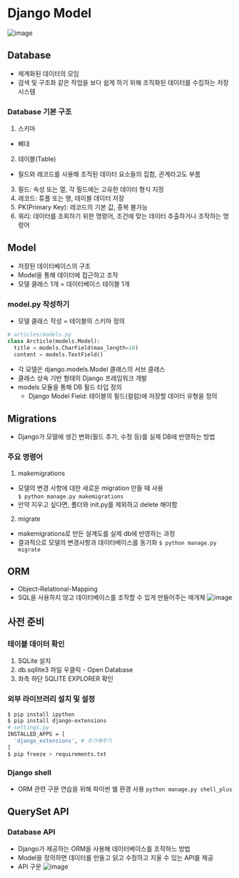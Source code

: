 # Django Model
![image](https://user-images.githubusercontent.com/122726684/225648668-1ec6d6ea-0ef0-4ac5-b868-4d6813ca0243.png)
## Database
- 체계화된 데이터의 모임
- 검색 및 구조화 같은 작업을 보다 쉽게 하기 위해 조직화된 데이터를 수집하는 저장 시스템

### Database 기본 구조
1. 스키마
- 뼈대
2. 테이블(Table)
- 필드와 레코드를 사용해 조직된 데이터 요소들의 집합, 관계라고도 부름
3. 필드: 속성 또는 열, 각 필드에는 고유한 데이터 형식 지정
4. 레코드: 튜플 또는 행, 테이블 데이터 저장
5. PK(Primary Key): 레코드의 기본 값, 중복 불가능
6. 쿼리: 데이터를 조회하기 위한 명령어, 조건에 맞는 데이터 추출하거나 조작하는 명령어
   
## Model
- 저장된 데이터베이스의 구조
- Model을 통해 데이터에 접근하고 조작
- 모델 클래스 1개 = 데이터베이스 테이블 1개
### model.py 작성하기
- 모델 클래스 작성 = 테이블의 스키마 정의
```python
# articles/models.py
class Arcticle(models.Model):
  title = models.CharField(max_length=10)
  content = models.TextField()
```
- 각 모델은 django.models.Model 클래스의 서브 클래스
- 클래스 상속 기반 형태의 Django 프레임워크 개발
- models 모듈을 통해 DB 필드 타입 정의
  - Django Model Field: 테이블의 필드(컬럼)에 저장할 데이터 유형을 정의

## Migrations
- Django가 모델에 생긴 변화(필드 추가, 수정 등)를 실제 DB에 반영하는 방법
### 주요 명령어
1. makemigrations
- 모델의 변경 사항에 대한 새로운 migration 만들 때 사용  
`$ python manage.py makemigrations`
- 만약 지우고 싶다면, 폴더와 init.py를 제외하고 delete 해야함

2. migrate
- makemigrations로 만든 설계도를 실제 db에 반영하는 과정
- 결과적으로 모델의 변경사항과 데이터베이스를 동기화
`$ python manage.py migrate`

## ORM
- Object-Relational-Mapping
- SQL을 사용하지 않고 데이터베이스를 조작할 수 있게 만들어주는 매개체
![image](https://user-images.githubusercontent.com/122726684/225653650-ff4debe1-311c-4e82-9b7d-86eca6b8049b.png)


## 사전 준비
### 테이블 데이터 확인
1. SQLite 설치
2. db.sqllite3 파일 우클릭 - Open Database
3. 좌측 하단 SQLITE EXPLORER 확인

### 외부 라이브러리 설치 및 설정
```bash
$ pip install ipython
$ pip install django-extensions
# settings.py
INSTALLED_APPS = [
  'django_extensions', # 추가해주기
]
$ pip freeze > requirements.txt
```

### Django shell
- ORM 관련 구문 연습을 위해 파이썬 쉘 환경 사용
` python manage.py shell_plus `

## QuerySet API

### Database API
- Django가 제공하는 ORM을 사용해 데이터베이스를 조작하느 방법
- Model을 정의하면 데이터를 만들고 읽고 수정하고 지울 수 있는 API를 제공
- API 구문
![image](https://user-images.githubusercontent.com/122726684/225658566-d3d7ae12-73d9-4a52-b863-30191d420721.png)